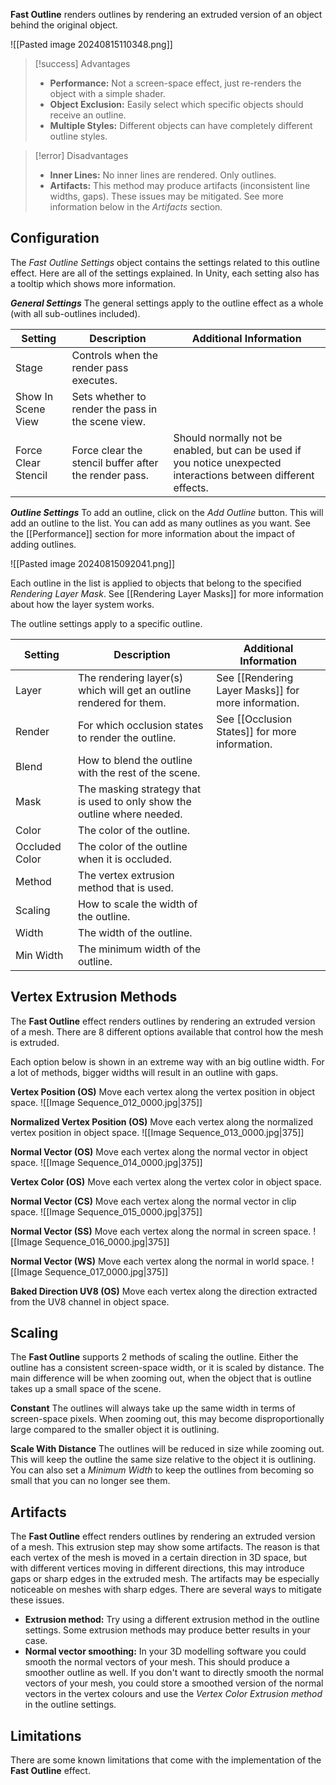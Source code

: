 **Fast Outline** renders outlines by rendering an extruded version of an object behind the original object.

![[Pasted image 20240815110348.png]]

> [!success] Advantages
> - **Performance:** Not a screen-space effect, just re-renders the object with a simple shader.
> - **Object Exclusion:** Easily select which specific objects should receive an outline.
> - **Multiple Styles:** Different objects can have completely different outline styles.

> [!error] Disadvantages
> - **Inner Lines:** No inner lines are rendered. Only outlines.
> - **Artifacts:** This method may produce artifacts (inconsistent line widths, gaps). These issues may be mitigated. See more information below in the *Artifacts* section.

## Configuration
The *Fast Outline Settings* object contains the settings related to this outline effect. Here are all of the settings explained. In Unity, each setting also has a tooltip which shows more information.

***General Settings***
The general settings apply to the outline effect as a whole (with all sub-outlines included).

| **Setting**         | **Description**                                       | **Additional Information**                                                                                       |
| ------------------- | ----------------------------------------------------- | ---------------------------------------------------------------------------------------------------------------- |
| Stage               | Controls when the render pass executes.               |                                                                                                                  |
| Show In Scene View  | Sets whether to render the pass in the scene view.    |                                                                                                                  |
| Force Clear Stencil | Force clear the stencil buffer after the render pass. | Should normally not be enabled, but can be used if you notice unexpected interactions between different effects. |

***Outline Settings***
To add an outline, click on the *Add Outline* button. This will add an outline to the list. You can add as many outlines as you want. See the [[Performance]] section for more information about the impact of adding outlines.

![[Pasted image 20240815092041.png]]

Each outline in the list is applied to objects that belong to the specified *Rendering Layer Mask*. See [[Rendering Layer Masks]] for more information about how the layer system works.

The outline settings apply to a specific outline.

| **Setting**    | **Description**                                                          | **Additional Information**                          |
| -------------- | ------------------------------------------------------------------------ | --------------------------------------------------- |
| Layer          | The rendering layer(s) which will get an outline rendered for them.      | See [[Rendering Layer Masks]] for more information. |
| Render         | For which occlusion states to render the outline.                        | See [[Occlusion States]] for more information.      |
| Blend          | How to blend the outline with the rest of the scene.                     |                                                     |
| Mask           | The masking strategy that is used to only show the outline where needed. |                                                     |
| Color          | The color of the outline.                                                |                                                     |
| Occluded Color | The color of the outline when it is occluded.                            |                                                     |
| Method         | The vertex extrusion method that is used.                                |                                                     |
| Scaling        | How to scale the width of the outline.                                   |                                                     |
| Width          | The width of the outline.                                                |                                                     |
| Min Width      | The minimum width of the outline.                                        |                                                     |

## Vertex Extrusion Methods
The **Fast Outline** effect renders outlines by rendering an extruded version of a mesh. There are 8 different options available that control how the mesh is extruded.

Each option below is shown in an extreme way with an big outline width. For a lot of methods, bigger widths will result in an outline with gaps.

**Vertex Position (OS)**
Move each vertex along the vertex position in object space.
![[Image Sequence_012_0000.jpg|375]]

**Normalized Vertex Position (OS)**
Move each vertex along the normalized vertex position in object space.
![[Image Sequence_013_0000.jpg|375]]

**Normal Vector (OS)**
Move each vertex along the normal vector in object space.
![[Image Sequence_014_0000.jpg|375]]

**Vertex Color (OS)**
Move each vertex along the vertex color in object space.

**Normal Vector (CS)**
Move each vertex along the normal vector in clip space.
![[Image Sequence_015_0000.jpg|375]]

**Normal Vector (SS)**
Move each vertex along the normal in screen space.
![[Image Sequence_016_0000.jpg|375]]


**Normal Vector (WS)**
Move each vertex along the normal in world space.
![[Image Sequence_017_0000.jpg|375]]

**Baked Direction UV8 (OS)**
Move each vertex along the direction extracted from the UV8 channel in object space.

## Scaling
The **Fast Outline** supports 2 methods of scaling the outline. Either the outline has a consistent screen-space width, or it is scaled by distance. The main difference will be when zooming out, when the object that is outline takes up a small space of the scene.

**Constant** 
The outlines will always take up the same width in terms of screen-space pixels. When zooming out, this may become disproportionally large compared to the smaller object it is outlining.

**Scale With Distance** 
The outlines will be reduced in size while zooming out. This will keep the outline the same size relative to the object it is outlining. You can also set a *Minimum Width* to keep the outlines from becoming so small that you can no longer see them.

## Artifacts
The **Fast Outline** effect renders outlines by rendering an extruded version of a mesh. This extrusion step may show some artifacts. The reason is that each vertex of the mesh is moved in a certain direction in 3D space, but with different vertices moving in different directions, this may introduce gaps or sharp edges in the extruded mesh. The artifacts may be especially noticeable on meshes with sharp edges. There are several ways to mitigate these issues.

- **Extrusion method:** Try using a different extrusion method in the outline settings. Some extrusion methods may produce better results in your case.
- **Normal vector smoothing:** In your 3D modelling software you could smooth the normal vectors of your mesh. This should produce a smoother outline as well. If you don't want to directly smooth the normal vectors of your mesh, you could store a smoothed version of the normal vectors in the vertex colours and use the *Vertex Color Extrusion method* in the outline settings. 


## Limitations
There are some known limitations that come with the implementation of the **Fast Outline** effect.